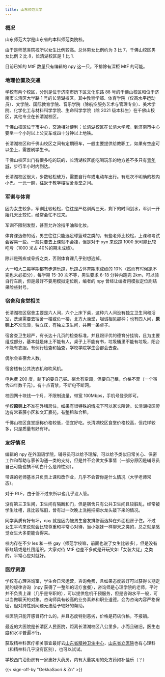 ```yaml
---
title: 山东师范大学
---
```


### 概况

山东师范大学是山东省的本科师范类院校。

由于是师范类院校所以女生比例较高。总体男女比例约为 3 比 7，千佛山校区男女比例 2 比 8，长清湖校区是 1 比 1．

目前已知的 MtF 数量只有编辑的 npy 这一只，不排除有深柜 MtF 的可能。

### 地理位置及交通

学校有两个校区，分别是位于济南市历下区文化东路 88 号的千佛山校区和位于济南市长清区大学路 1 号的长清湖校区。其中教育学部、体育学院（仅高水平运动员）、文学院、国际教育学院、音乐学院（除航空服务艺术与管理专业）、美术学院、化学化工与材料科学学院、生命科学学院（除 2021 级本科生）在千佛山校区，其他专业在长清湖校区。

千佛山校区位于市中心，交通相对便利；长清湖校区在长清大学城，到济南市中心要坐一个小时以上公交车或四十分钟以上地铁。

长清湖校区和千佛山校区之间有定期班车，一般主要提供给教职工，如果有空座可以坐上，需要刷学生卡。

千佛山校区出门有很多吃的玩的，长清湖校区能吃喝玩乐的地方差不多只有[青年城](https://amap.com/place/B02130YVVT)，步行半小时内到达。

长清湖校区很大，步数轻松破万，需要自行车或电动车出行。有班次不明确的校内小巴，一元一趟，往返于教学楼宿舍食堂之间。

### 军训与体育

因为女生较多，军训比较轻松，往往是严格训两三天，剩下的时间划水，军训一开始几天比较忙，经常会忙不过来。

军训不限制发型，甚至允许涂指甲油和化妆。

体育课选修的话，男生往往只能选足球篮球之类的，有些老师比较松，上课和考试会容易一些。一般只要去上课就不会挂，但是对于 xyn 来说跑 1000 米可能比较吃亏（1000 米占 40%的期末成绩）。

除非是残疾或骨折之类，否则体育课几乎别想逃掉。

大一和大二每学期都有步道乐跑，乐跑占体育期末成绩的 10%（然而有时候跑不完也未必扣分），每学期 15-30 次不等，男生要求 6-18 分钟内跑完 2km，可以骑自行车刷，但是最好不要用模拟定位刷，编者的 npy 曾经让编者用模拟定位刷结果险些封号。

### 宿舍和食堂相关

长清湖校区宿舍主要是六人间，六个上床下桌，这种六人间没有独立卫生间和浴室，洗澡需要去宿舍一楼或负一楼，北方大澡堂，坦诚相见那种；也有四人间，**原则上**不准洗澡，独立床，有独立卫生间，共用一条桌子。

宿舍查卫生超严，有长达十几页的检查标准，并且跟评优的德育分挂钩，且为主要组成部分，基本就是床上不能有人，桌子上不能有书，垃圾桶里不能有垃圾，阳台不能有衣服。有例行检查和抽查，学校学院学生会都会去查。

偶尔会查宿舍人数。

宿舍楼有公共洗衣机和吹风机。

电免费 200 度，剩下的要自己买。宿舍有空调，但要自己租，价格不菲（一个宿舍四年数千元）。有十点宵禁，不断电不断网。

校园网十块钱一个月，不限制流量，带宽 100Mbps，手机号登录即可。

学校**原则上**不准在外租房住，如果有很特殊的情况下可以家长陪读。长清湖校区旁边有常春藤小区和文汇嘉苑，有整租和合租。

千佛山校区食堂据称价格较低，便宜好吃。长清湖校区食堂价格较高，但花样较多，只是质量有好有坏。

### 友好情况

编辑的 npy 在外国语学院，辅导员可以给予理解，可以给予类似日常关心、保密工作和帮助与家长沟通一类的支持，但是并不会做太多事情（一部分原因是辅导员自己可能也搞不明白什么是跨性别）。

带课的老师基本只负责上课和改作业，几乎不会管你是什么情况（大学老师常态）。

对于 RLE，由于管不过来所以也几乎没人管。

没有第三卫生间，卫生间有隔断和门，但是宿舍只有公共卫生间且较脏乱，经常被学生吐槽，且比较陈旧，曾有过一次晚上洗拖把把水龙头敲下来的情况。

同学素质有好有坏，npy 就是因为被男生舍友排挤而选择在外面租房子住。不过女生平均来说就会比较尊重和平常心对待，当小姐妹一样聊天之类的，总之就是感觉女生大多更能合得来。

校内存在不少 les 和一些 gay（师范学校嘛，前面也说了女生比较多），但是没有彩虹墙或是社团组织。大家对待 MtF 也差不多就是开玩笑如「女装大佬」之类的，平常心应对就好。

### 医疗资源

学校有心理咨询室，学生会日常运营，咨询免费，且如果态度较好可以获得长期定期的规律咨询（npy 获得了一整年的话疗套餐），咨询师是心理学院的老师，平时并不负责上课（几乎是专职的），可以提供危机干预服务，但是咨询水平一般，可以当做聊天的对象。咨询师具有较高的业务素养和职业道德，会为咨询内容严格保密，但对跨性别问题无法给予较好的帮助。

校医院只能开感冒药什么的，并且态度特别恶劣，价格是药店价格，不报销。

最近的大医院是长清区人民医院，距离长清湖校区八公里多，小而且破旧，医生态度和水平普遍不行。

获取精神科医疗相关事宜最好去[山东省精神卫生中心](https://amap.com/place/B0FFM4NU1Y)，[山东省立医院](https://amap.com/place/B021301A4B)也有心理科（和精神科几乎没有区别），也可以试试。

学校西门沿街房有一家惠好大药房，内有大量实用的处方药如补佳乐（？）

{{< sign-off-by "GekkaSaori & Zn" >}}
